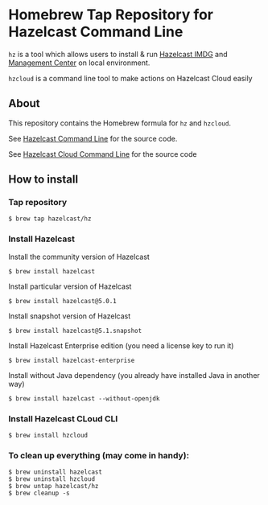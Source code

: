 # Homebrew Tap Repository for Hazelcast Command Line

`hz` is a tool which allows users to install & run [Hazelcast IMDG](https://hazelcast.org/imdg/) and [Management Center](https://hazelcast.org/imdg/download/#hazelcast-imdg-management-center) on local environment.

`hzcloud` is a command line tool to make actions on Hazelcast Cloud easily

## About

This repository contains the Homebrew formula for `hz` and  `hzcloud`.

See [Hazelcast Command Line](https://github.com/hazelcast/hazelcast-command-line/) for the source code.

See [Hazelcast Cloud Command Line](https://github.com/hazelcast/hazelcast-cloud-cli) for the source code

## How to install

### Tap repository

    $ brew tap hazelcast/hz

### Install Hazelcast

Install the community version of Hazelcast

    $ brew install hazelcast 

Install particular version of Hazelcast

    $ brew install hazelcast@5.0.1

Install snapshot version of Hazelcast

    $ brew install hazelcast@5.1.snapshot

Install Hazelcast Enterprise edition (you need a license key to run it)

    $ brew install hazelcast-enterprise

Install without Java dependency (you already have installed Java in 
another way)

    $ brew install hazelcast --without-openjdk

### Install Hazelcast CLoud CLI

    $ brew install hzcloud 

### To clean up everything (may come in handy):

    $ brew uninstall hazelcast
    $ brew uninstall hzcloud
    $ brew untap hazelcast/hz
    $ brew cleanup -s
